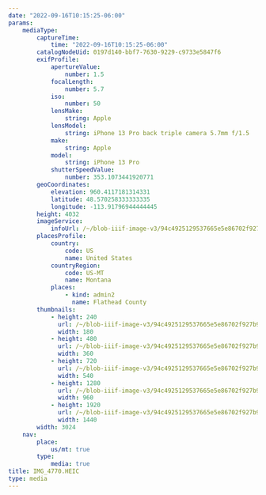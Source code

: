 ```yaml
---
date: "2022-09-16T10:15:25-06:00"
params:
    mediaType:
        captureTime:
            time: "2022-09-16T10:15:25-06:00"
        catalogNodeUid: 0197d140-bbf7-7630-9229-c9733e5847f6
        exifProfile:
            apertureValue:
                number: 1.5
            focalLength:
                number: 5.7
            iso:
                number: 50
            lensMake:
                string: Apple
            lensModel:
                string: iPhone 13 Pro back triple camera 5.7mm f/1.5
            make:
                string: Apple
            model:
                string: iPhone 13 Pro
            shutterSpeedValue:
                number: 353.1073441920771
        geoCoordinates:
            elevation: 960.4117181314331
            latitude: 48.570258333333335
            longitude: -113.91796944444445
        height: 4032
        imageService:
            infoUrl: /~/blob-iiif-image-v3/94c4925129537665e5e86702f927b9d3a2eb7205c9af39b893bb251d22206fa9/info.json
        placesProfile:
            country:
                code: US
                name: United States
            countryRegion:
                code: US-MT
                name: Montana
            places:
                - kind: admin2
                  name: Flathead County
        thumbnails:
            - height: 240
              url: /~/blob-iiif-image-v3/94c4925129537665e5e86702f927b9d3a2eb7205c9af39b893bb251d22206fa9/full/180%2C240/0/default.jpg
              width: 180
            - height: 480
              url: /~/blob-iiif-image-v3/94c4925129537665e5e86702f927b9d3a2eb7205c9af39b893bb251d22206fa9/full/360%2C480/0/default.jpg
              width: 360
            - height: 720
              url: /~/blob-iiif-image-v3/94c4925129537665e5e86702f927b9d3a2eb7205c9af39b893bb251d22206fa9/full/540%2C720/0/default.jpg
              width: 540
            - height: 1280
              url: /~/blob-iiif-image-v3/94c4925129537665e5e86702f927b9d3a2eb7205c9af39b893bb251d22206fa9/full/960%2C1280/0/default.jpg
              width: 960
            - height: 1920
              url: /~/blob-iiif-image-v3/94c4925129537665e5e86702f927b9d3a2eb7205c9af39b893bb251d22206fa9/full/1440%2C1920/0/default.jpg
              width: 1440
        width: 3024
    nav:
        place:
            us/mt: true
        type:
            media: true
title: IMG_4770.HEIC
type: media
---
```

